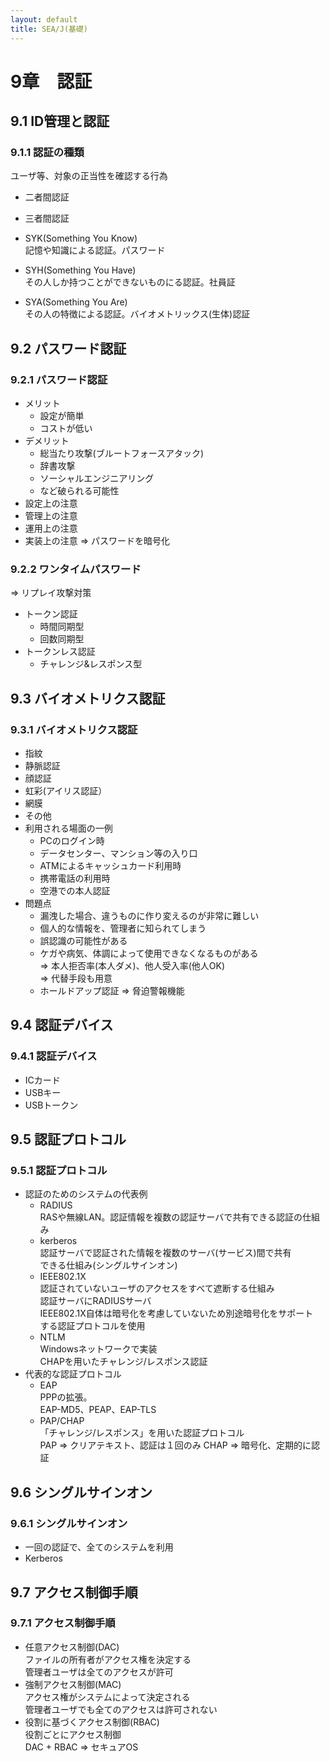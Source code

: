 ```yaml
---
layout: default
title: SEA/J(基礎) 
---
```


# 9章　認証

## 9.1 ID管理と認証

### 9.1.1 認証の種類

ユーザ等、対象の正当性を確認する行為

* 二者間認証
* 三者間認証

* SYK(Something You Know)<br />
記憶や知識による認証。パスワード
* SYH(Something You Have)<br />
その人しか持つことができないものにる認証。社員証
* SYA(Something You Are)<br />
その人の特徴による認証。バイオメトリックス(生体)認証

## 9.2 パスワード認証

### 9.2.1 パスワード認証

* メリット
	* 設定が簡単
	* コストが低い
* デメリット
	* 総当たり攻撃(ブルートフォースアタック)
	* 辞書攻撃
	* ソーシャルエンジニアリング
	* など破られる可能性
* 設定上の注意
* 管理上の注意
* 運用上の注意
* 実装上の注意 => パスワードを暗号化

### 9.2.2 ワンタイムパスワード

=> リプレイ攻撃対策
* トークン認証
	* 時間同期型
	* 回数同期型
* トークンレス認証
	* チャレンジ&レスポンス型

## 9.3 バイオメトリクス認証

### 9.3.1 バイオメトリクス認証

* 指紋
* 静脈認証
* 顔認証
* 虹彩(アイリス認証）
* 網膜
* その他
* 利用される場面の一例
	* PCのログイン時
	* データセンター、マンション等の入り口
	* ATMによるキャッシュカード利用時
	* 携帯電話の利用時
	* 空港での本人認証
* 問題点
	* 漏洩した場合、違うものに作り変えるのが非常に難しい
	* 個人的な情報を、管理者に知られてしまう
	* 誤認識の可能性がある
	* ケガや病気、体調によって使用できなくなるものがある<br />
	=> 本人拒否率(本人ダメ)、他人受入率(他人OK)<br />
	=> 代替手段も用意
	* ホールドアップ認証 => 脅迫警報機能

## 9.4 認証デバイス

### 9.4.1 認証デバイス

* ICカード
* USBキー
* USBトークン

## 9.5 認証プロトコル

### 9.5.1 認証プロトコル

* 認証のためのシステムの代表例
	* RADIUS<br />
	RASや無線LAN。認証情報を複数の認証サーバで共有できる認証の仕組み
	* kerberos<br />
	認証サーバで認証された情報を複数のサーバ(サービス)間で共有<br />
	できる仕組み(シングルサインオン)
	* IEEE802.1X<br />
	認証されていないユーザのアクセスをすべて遮断する仕組み<br />
	認証サーバにRADIUSサーバ<br />
	IEEE802.1X自体は暗号化を考慮していないため別途暗号化をサポート<br />
	する認証プロトコルを使用
	* NTLM<br />
	Windowsネットワークで実装<br />
	CHAPを用いたチャレンジ/レスポンス認証
* 代表的な認証プロトコル
	* EAP<br />
	PPPの拡張。<br />
	EAP-MD5、PEAP、EAP-TLS
	* PAP/CHAP<br />
	「チャレンジ/レスポンス」を用いた認証プロトコル<br />
	PAP => クリアテキスト、認証は１回のみ
	CHAP => 暗号化、定期的に認証

## 9.6 シングルサインオン

### 9.6.1 シングルサインオン

* 一回の認証で、全てのシステムを利用
* Kerberos

## 9.7 アクセス制御手順

### 9.7.1 アクセス制御手順

* 任意アクセス制御(DAC)<br />
ファイルの所有者がアクセス権を決定する<br />
管理者ユーザは全てのアクセスが許可
* 強制アクセス制御(MAC)<br />
アクセス権がシステムによって決定される<br />
管理者ユーザでも全てのアクセスは許可されない
* 役割に基づくアクセス制御(RBAC)<br />
役割ごとにアクセス制御<br />
DAC + RBAC => セキュアOS
